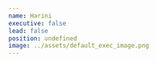 ```yaml
---
name: Harini
executive: false
lead: false
position: undefined
image: ../assets/default_exec_image.png
---
```

